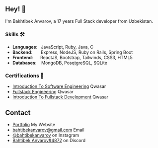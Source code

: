 ## Hey! 👋
I'm Bakhtibek Anvarov, a 17 years Full Stack developer from Uzbekistan.

### Skills 🛠️
- **Languages**: &nbsp;                          JavaScript, Ruby, Java, C
- **Backend**:   &nbsp;&nbsp;&nbsp;&nbsp;&nbsp;  Express, NodeJS, Ruby on Rails, Spring Boot
- **Frontend**:  &nbsp;&nbsp;&nbsp;&nbsp;        ReactJS, Bootstrap, Tailwinds, CSS3, HTML5
- **Databases**: &nbsp;&nbsp;                    MongoDB, PosqtgreSQL, SQLite

### Certifications 📜
- [Introduction To Software Engineering](https://upskill.us.qwasar.io/certificates/MTIwMy1hbnZhcm92X2ItbWFyLTIwMjEtMTEtZWUwZA==) Qwasar
- [Fullstack Engineering](https://upskill.us.qwasar.io/certificates/MTM1Ni1hbnZhcm92X2ItanVsLTIwMjEtMzAtYzQ0ZQ==) Qwasar
- [Introduction To Fullstack Development](https://upskill.us.qwasar.io/certificates/MTIwMy1hbnZhcm92X2ItbWFyLTIwMjEtMTEtZWUwZA==) Qwasar

## Contact
- [Portfolio](https://anvarovb-portfolio.herokuapp.com/) My Website
- [bahtibekanvarov@gmail.com](./) Email
- [@bahtibekanvarov](https://instagram.com/bakhtibekanvarov) on Instagram
- [Bahtibek Anvarov#4872](./) on Discord
